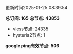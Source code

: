 更新时间2025-01-25 08:39:54

**总订阅: 165**
**总节点: 43853**
- vless节点: 24335
- hysteria2节点: 1

**google ping有效节点: 506**
